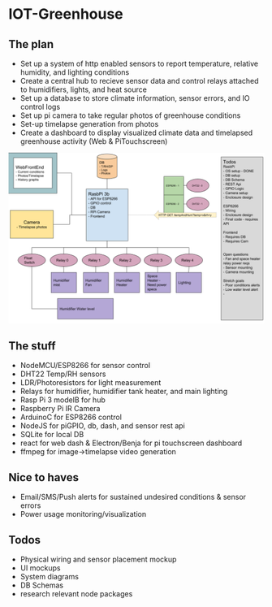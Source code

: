 # IOT-Greenhouse

## The plan
- Set up a system of http enabled sensors to report temperature, relative humidity, and lighting conditions
- Create a central hub to recieve sensor data and control relays attached to humidifiers, lights, and heat source
- Set up a database to store climate information, sensor errors, and IO control logs
- Set up pi camera to take regular photos of greenhouse conditions
- Set-up timelapse generation from photos
- Create a dashboard to display visualized climate data and timelapsed greenhouse activity (Web & PiTouchscreen)

![SysDiag Img](https://raw.githubusercontent.com/BobMcHenry/iot-greenhouse/master/MycoLab_systemdiagram_v1.png)

## The stuff
- NodeMCU/ESP8266 for sensor control
- DHT22 Temp/RH sensors
- LDR/Photoresistors for light measurement
- Relays for humidifier, humidifier tank heater, and main lighting
- Rasp Pi 3 modelB for hub
- Raspberry Pi IR Camera
- ArduinoC for ESP8266 control
- NodeJS for piGPIO, db, dash, and sensor rest api
- SQLite for local DB
- react for web dash & Electron/Benja for pi touchscreen dashboard
- ffmpeg for image->timelapse video generation

## Nice to haves
- Email/SMS/Push alerts for sustained undesired conditions & sensor errors
- Power usage monitoring/visualization

## Todos
- Physical wiring and sensor placement mockup
- UI mockups
- System diagrams
- DB Schemas
- research relevant node packages
